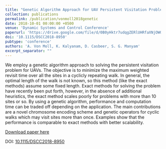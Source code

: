 ```yaml
---
title: "Genetic Algorithm Approach for UAV Persistent Visitation Problem"
collection: publications
permalink: /publication/vonmoll2018genetic
date: 2018-10-01 00:00:00 +0500
venue: 'Dynamic Systems and Control Conference'
paperurl: 'https://drive.google.com/file/d/0B0yHktr7udqgZERlUHRfaXNjOWQ5ZWJwNi05bDBvOVYtbDBV/view?usp=sharing'
doi: '10.1115/DSCC2018-8950'
pubtype: 'conference'
authors: 'A. Von Moll, K. Kalyanam, D. Casbeer, S. G. Manyam'
excerpt_separator: ""
---
```

We employ a genetic algorithm approach to solving the persistent visitation problem for UAVs. The objective is to minimize the maximum weighted revisit time over all the sites in a cyclicly repeating walk. In general, the optimal length of the walk is not known, so this method (like the exact methods) assume some fixed length. Exact methods for solving the problem have recently been put forth, however, in the absence of additional heuristics, the exact method scales poorly for problems with more than 10 sites or so. By using a genetic algorithm, performance and computation time can be traded off depending on the application. The main contributions are a novel chromosome encoding scheme and genetic operators for cyclic walks which may visit sites more than once. Examples show that the performance is comparable to exact methods with better scalability.

[Download paper here](https://drive.google.com/file/d/0B0yHktr7udqgZERlUHRfaXNjOWQ5ZWJwNi05bDBvOVYtbDBV/view?usp=sharing)

DOI: [10.1115/DSCC2018-8950](https://doi.org/10.1115/DSCC2018-8950)